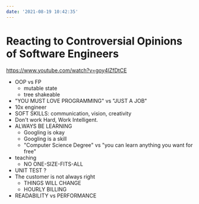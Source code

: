 ```yaml
---
date: '2021-08-19 10:42:35'
---
```


# Reacting to Controversial Opinions of Software Engineers

<https://www.youtube.com/watch?v=goy4lZfDtCE>

- OOP vs FP
  - mutable state
  - tree shakeable
- "YOU MUST LOVE PROGRAMMING" vs "JUST A JOB"
- 10x engineer
- SOFT SKILLS: communication, vision, creativity
- Don't work Hard, Work Intelligent.
- ALWAYS BE LEARNING
  - Googling is okay
  - Googling is a skill
  - "Computer Science Degree" vs "you can learn anything you want for free"
- teaching
  - NO ONE-SIZE-FITS-ALL
- UNIT TEST ?
- The customer is not always right
  - THINGS WILL CHANGE
  - HOURLY BILLING
- READABILITY vs PERFORMANCE
